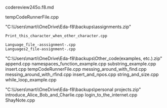 codereview245o.f8.md


tempCodeRunnerFile.cpp





"C:\Users\marti\OneDrive\Eda-f8\backups\assignments.zip"

	Print_this_character_when_other_character.cpp

	Language_file_-asssignment-.cpp
	Languages2_file-assignment-.cpp

"C:\Users\marti\OneDrive\Eda-f8\backups\Other_code(examples, etc.).zip"
append.cpp
namespaces_function_example.cpp
substring_example.cpp
insert.cpp
tempCodeRunnerFile.cpp
messing_around_with_find.cpp
messing_around_with_rfind.cpp
insert_and_npos.cpp
string_and_size.cpp
while_loop_example.cpp


"C:\Users\marti\OneDrive\Eda-f8\backups\personal projects.zip"
introduce_Alice_Bob_and_Charlie.cpp
login_to_the_internet.cpp
ShayNote.cpp




